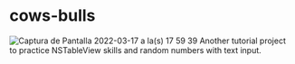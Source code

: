 # cows-bulls
![Captura de Pantalla 2022-03-17 a la(s) 17 59 39](https://user-images.githubusercontent.com/1007041/158912702-962df8dc-6b1d-4767-ac44-8ca486b235bc.png)
Another tutorial project to practice NSTableView skills and random numbers with text input.
